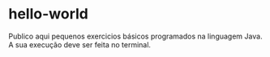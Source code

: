 # hello-world

Publico aqui pequenos exercicios básicos programados na linguagem Java.<br />
A sua execução deve ser feita no terminal.
